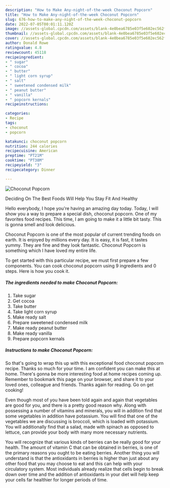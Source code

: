 ```yaml
---
description: "How to Make Any-night-of-the-week Choconut Popcorn"
title: "How to Make Any-night-of-the-week Choconut Popcorn"
slug: 676-how-to-make-any-night-of-the-week-choconut-popcorn
date: 2022-07-05T00:01:11.120Z
image: //assets-global.cpcdn.com/assets/blank-4e0bea6785e03f5e602ec562f230caae08da540cada707380b4fe1bbebba43da.png
thumbnail: //assets-global.cpcdn.com/assets/blank-4e0bea6785e03f5e602ec562f230caae08da540cada707380b4fe1bbebba43da.png
cover: //assets-global.cpcdn.com/assets/blank-4e0bea6785e03f5e602ec562f230caae08da540cada707380b4fe1bbebba43da.png
author: Donald Rowe
ratingvalue: 4.8
reviewcount: 45118
recipeingredient:
- " sugar"
- " cocoa"
- " butter"
- " light corn syrup"
- " salt"
- " sweetened condensed milk"
- " peanut butter"
- " vanilla"
- " popcorn kernals"
recipeinstructions:

categories:
- Recipe
tags:
- choconut
- popcorn

katakunci: choconut popcorn 
nutrition: 244 calories
recipecuisine: American
preptime: "PT21M"
cooktime: "PT38M"
recipeyield: "3"
recipecategory: Dinner

---
```



![Choconut Popcorn](//assets-global.cpcdn.com/assets/blank-4e0bea6785e03f5e602ec562f230caae08da540cada707380b4fe1bbebba43da.png)

Deciding On The Best Foods Will Help You Stay Fit And Healthy

Hello everybody, I hope you're having an amazing day today. Today, I will show you a way to prepare a special dish, choconut popcorn. One of my favorites food recipes. This time, I am going to make it a little bit tasty. This is gonna smell and look delicious.

Choconut Popcorn is one of the most popular of current trending foods on earth. It is enjoyed by millions every day. It is easy, it is fast, it tastes yummy. They are fine and they look fantastic. Choconut Popcorn is something which I have loved my entire life.




To get started with this particular recipe, we must first prepare a few components. You can cook choconut popcorn using 9 ingredients and 0 steps. Here is how you cook it.

<!--inarticleads1-->

##### The ingredients needed to make Choconut Popcorn:

1. Take  sugar
1. Get  cocoa
1. Take  butter
1. Take  light corn syrup
1. Make ready  salt
1. Prepare  sweetened condensed milk
1. Make ready  peanut butter
1. Make ready  vanilla
1. Prepare  popcorn kernals




<!--inarticleads2-->

##### Instructions to make Choconut Popcorn:





So that's going to wrap this up with this exceptional food choconut popcorn recipe. Thanks so much for your time. I am confident you can make this at home. There's gonna be more interesting food at home recipes coming up. Remember to bookmark this page on your browser, and share it to your loved ones, colleague and friends. Thanks again for reading. Go on get cooking!

Even though most of you have been told again and again that vegetables are good for you, and there is a pretty good reason why. Along with possessing a number of vitamins and minerals, you will in addition find that some vegetables in addition have potassium. You will find that one of the vegetables we are discussing is broccoli, which is loaded with potassium. You will additionally find that a salad, made with spinach as opposed to lettuce, can provide your body with many more necessary nutrients.

You will recognize that various kinds of berries can be really good for your health. The amount of vitamin C that can be obtained in berries, is one of the primary reasons you ought to be eating berries. Another thing you will understand is that the antioxidants in berries is higher than just about any other food that you may choose to eat and this can help with your circulatory system. Most individuals already realize that cells begin to break down over time and the addition of antioxidants in your diet will help keep your cells far healthier for longer periods of time.
